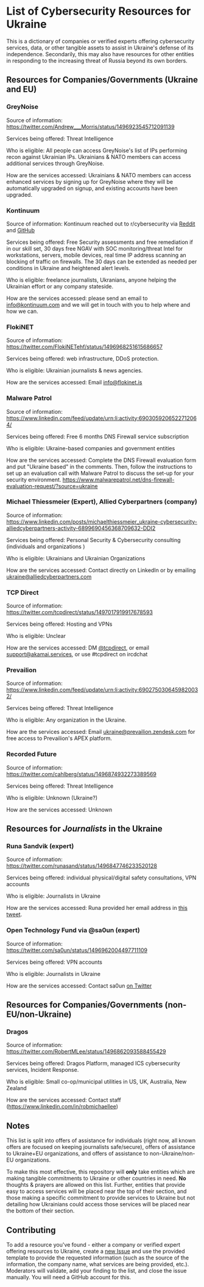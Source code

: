 # List of Cybersecurity Resources for Ukraine
This is a dictionary of companies or verified experts offering cybersecurity services, data, or other tangible assets to assist in Ukraine's defense of its independence. Secondarily, this may also have resources for other entities in responding to the increasing threat of Russia beyond its own borders.

## Resources for Companies/Governments (Ukraine and EU)

### GreyNoise

Source of information: https://twitter.com/Andrew___Morris/status/1496923545712091139

Services being offered: Threat Intelligence

Who is eligible: All people can access GreyNoise's list of IPs performing recon against Ukrainian IPs. Ukrainians & NATO members can access additional services through GreyNoise.

How are the services accessed: Ukrainians & NATO members can access enhanced services by signing up for GreyNoise where they will be automatically upgraded on signup, and existing accounts have been upgraded.

### Kontinuum

Source of information: Kontinuum reached out to r/cybersecurity via [Reddit](https://www.reddit.com/r/cybersecurity/comments/t0sigy/comment/hyf3x8s/?utm_source=share&utm_medium=web2x&context=3) and [GitHub](https://github.com/r-cybersecurity/list-of-security-resources-for-ukraine/issues/12)

Services being offered: Free Security assessments and free remediation if in our skill set, 30 days free NGAV with SOC monitoring/threat Intel for workstations, servers, mobile devices, real time IP address scanning an blocking of traffic on firewalls. The 30 days can be extended as needed per conditions in Ukraine and heightened alert levels.

Who is eligible: freelance journalists, Ukranians, anyone helping the Ukrainian effort or any company stateside.

How are the services accessed: please send an email to info@kontinuum.com and we will get in touch with you to help where and how we can.

### FlokiNET

Source of information: https://twitter.com/FlokiNETehf/status/1496968251615686657

Services being offered: web infrastructure, DDoS protection.

Who is eligible: Ukrainian journalists & news agencies.

How are the services accessed: Email info@flokinet.is

### Malware Patrol

Source of information: https://www.linkedin.com/feed/update/urn:li:activity:6903059206522712064/

Services being offered: Free 6 months DNS Firewall service subscription

Who is eligible: Ukraine-based companies and government entities

How are the services accessed: Complete the DNS Firewall evaluation form and put "Ukraine based" in the comments. Then, follow the instructions to set up an evaluation call with Malware Patrol to discuss the set-up for your security environment. https://www.malwarepatrol.net/dns-firewall-evaluation-request/?source=ukraine

### Michael Thiessmeier (Expert), Allied Cyberpartners (company)

Source of information: https://www.linkedin.com/posts/michaelthiessmeier_ukraine-cybersecurity-alliedcyberpartners-activity-6899690456368709632-DDI2

Services being offered: Personal Security & Cybersecurity consulting (individuals and organizations )

Who is eligible: Ukrainians and Ukrainian Organizations

How are the services accessed: Contact directly on LinkedIn or by emailing ukraine@alliedcyberpartners.com

### TCP Direct

Source of information: https://twitter.com/tcpdirect/status/1497017919917678593

Services being offered: Hosting and VPNs

Who is eligible: Unclear

How are the services accessed: DM [@tcpdirect](https://twitter.com/tcpdirect), or email support@akamai.services, or use #tcpdirect on ircdchat

### Prevailion

Source of information: https://www.linkedin.com/feed/update/urn:li:activity:6902750306459820032/

Services being offered: Threat Intelligence

Who is eligible: Any organization in the Ukraine.

How are the services accessed: Email ukraine@prevailion.zendesk.com for free access to Prevailion's APEX platform.

### Recorded Future

Source of information: https://twitter.com/cahlberg/status/1496874932273389569

Services being offered: Threat Intelligence

Who is eligible: Unknown (Ukraine?)

How are the services accessed: Unknown

## Resources for *Journalists* in the Ukraine

### Runa Sandvik (expert)

Source of information: https://twitter.com/runasand/status/1496847746233520128

Services being offered: individual physical/digital safety consultations, VPN accounts

Who is eligible: Journalists in Ukraine

How are the services accessed: Runa provided her email address in [this tweet](https://twitter.com/runasand/status/1496847746233520128).

### Open Technology Fund via @sa0un (expert)

Source of information: https://twitter.com/sa0un/status/1496962004497711109

Services being offered: VPN accounts

Who is eligible: Journalists in Ukraine

How are the services accessed: Contact sa0un [on Twitter](https://twitter.com/sa0un/status/1496962004497711109)

## Resources for Companies/Governments (non-EU/non-Ukraine)

### Dragos

Source of information: https://twitter.com/RobertMLee/status/1496862093588455429

Services being offered: Dragos Platform, managed ICS cybersecurity services, Incident Response.

Who is eligible: Small co-op/municipal utilities in US, UK, Australia, New Zealand

How are the services accessed: Contact staff (https://www.linkedin.com/in/robmichaellee)

## Notes

This list is split into offers of assistance for individuals (right now, all known offers are focused on keeping journalists safe/secure), offers of assistance to Ukraine+EU organizations, and offers of assistance to non-Ukraine/non-EU organizations.

To make this most effective, this repository will **only** take entities which are making tangible commitments to Ukraine or other countries in need. **No** thoughts & prayers are allowed on this list. Further, entities that provide easy to access services will be placed near the top of their section, and those making a specific commitment to provide services to Ukraine but not detailing how Ukrainians could access those services will be placed near the bottom of their section.

## Contributing

To add a resource you've found - either a company or verified expert offering resources to Ukraine, create a [new Issue](https://github.com/r-cybersecurity/list-of-security-resources-for-ukraine/issues/new/choose) and use the provided template to provide the requested information (such as the source of the information, the company name, what services are being provided, etc.). Moderators will validate, add your finding to the list, and close the issue manually. You will need a GitHub account for this.
